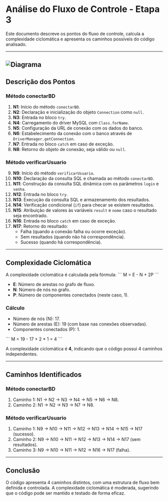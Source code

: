 
# Análise do Fluxo de Controle - Etapa 3

Este documento descreve os pontos do fluxo de controle, calcula a complexidade ciclomática e apresenta os caminhos possíveis do código analisado.

---
![Diagrama](https://github.com/user-attachments/assets/6213e5f0-fdcf-47cf-95fc-1245793a446a)
---

## Descrição dos Pontos

### **Método conectarBD**

1. **N1**: Início do método `conectarBD`.
2. **N2**: Declaração e inicialização do objeto `Connection` como `null`.
3. **N3**: Entrada no bloco `try`.
4. **N4**: Carregamento do driver MySQL com `Class.forName`.
5. **N5**: Configuração da URL de conexão com os dados do banco.
6. **N6**: Estabelecimento da conexão com o banco através de `DriverManager.getConnection`.
7. **N7**: Entrada no bloco `catch` em caso de exceção.
8. **N8**: Retorno do objeto de conexão, seja válido ou `null`.

### **Método verificarUsuario**

9. **N9**: Início do método `verificarUsuario`.
10. **N10**: Declaração da consulta SQL e chamada ao método `conectarBD`.
11. **N11**: Construção da consulta SQL dinâmica com os parâmetros `login` e `senha`.
12. **N12**: Entrada no bloco `try`.
13. **N13**: Execução da consulta SQL e armazenamento dos resultados.
14. **N14**: Verificação condicional (`if`) para checar se existem resultados.
15. **N15**: Atribuição de valores às variáveis `result` e `nome` caso o resultado seja encontrado.
16. **N16**: Entrada no bloco `catch` em caso de exceção.
17. **N17**: Retorno do resultado:
    - Falha (quando a conexão falha ou ocorre exceção).
    - Sem resultados (quando não há correspondência).
    - Sucesso (quando há correspondência).

---

## Complexidade Ciclomática

A complexidade ciclomática é calculada pela fórmula:
\`\`\`
M = E - N + 2P
\`\`\`
- **E**: Número de arestas no grafo de fluxo.
- **N**: Número de nós no grafo.
- **P**: Número de componentes conectados (neste caso, 1).

### Cálculo
- Número de nós (N): 17.
- Número de arestas (E): 19 (com base nas conexões observadas).
- Componentes conectados (P): 1.

\`\`\`
M = 19 - 17 + 2 * 1 = 4
\`\`\`

A complexidade ciclomática é **4**, indicando que o código possui 4 caminhos independentes.

---

## Caminhos Identificados

### Método conectarBD
1. Caminho 1: N1 → N2 → N3 → N4 → N5 → N6 → N8.
2. Caminho 2: N1 → N2 → N3 → N7 → N8.

### Método verificarUsuario
1. Caminho 1: N9 → N10 → N11 → N12 → N13 → N14 → N15 → N17 (sucesso).
2. Caminho 2: N9 → N10 → N11 → N12 → N13 → N14 → N17 (sem resultados).
3. Caminho 3: N9 → N10 → N11 → N12 → N16 → N17 (falha).

---

## Conclusão

O código apresenta 4 caminhos distintos, com uma estrutura de fluxo bem definida e controlada. A complexidade ciclomática é moderada, sugerindo que o código pode ser mantido e testado de forma eficaz.
